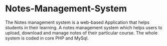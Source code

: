 # Notes-Management-System
The Notes management system is a web-based Application that helps students in their learning. A notes management system which helps users to upload, download and manage notes of their particular course. The whole system is coded in core PHP and MySql.
